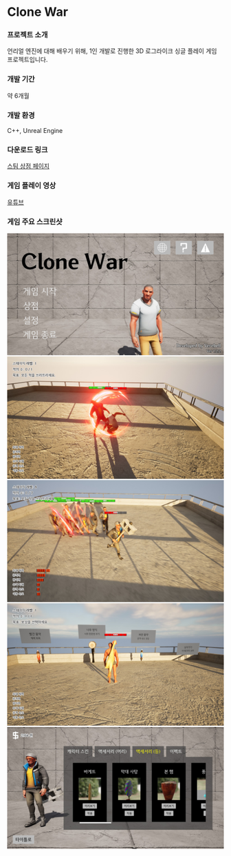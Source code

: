 # Clone War

### 프로젝트 소개

언리얼 엔진에 대해 배우기 위해, 1인 개발로 진행한 3D 로그라이크 싱글 플레이 게임 프로젝트입니다.

### 개발 기간

약 6개월

### 개발 환경

C++, Unreal Engine

### 다운로드 링크

[스팀 상점 페이지](https://store.steampowered.com/app/2918600/_/)

### 게임 플레이 영상

[유튜브](https://youtu.be/nhpDWR3qPBQ)

### 게임 주요 스크린샷

![사진 1](./Image1.jpg)
![사진 2](./Image2.jpg)
![사진 3](./Image3.jpg)
![사진 4](./Image4.jpg)
![사진 5](./Image5.jpg)
